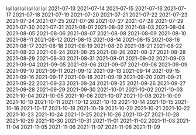 lol
lol
lol
lol
lol
lol
2021-07-13
2021-07-14
2021-07-15
2021-07-16
2021-07-17
2021-07-18
2021-07-19
2021-07-20
2021-07-21
2021-07-22
2021-07-23
2021-07-24
2021-07-25
2021-07-26
2021-07-27
2021-07-28
2021-07-29
2021-07-30
2021-07-31
2021-08-01
2021-08-02
2021-08-03
2021-08-04
2021-08-05
2021-08-06
2021-08-07
2021-08-08
2021-08-09
2021-08-10
2021-08-11
2021-08-12
2021-08-13
2021-08-14
2021-08-15
2021-08-16
2021-08-17
2021-08-18
2021-08-19
2021-08-20
2021-08-21
2021-08-22
2021-08-23
2021-08-24
2021-08-25
2021-08-26
2021-08-27
2021-08-28
2021-08-29
2021-08-30
2021-08-31
2021-09-01
2021-09-02
2021-09-03
2021-09-04
2021-09-05
2021-09-06
2021-09-07
2021-09-08
2021-09-09
2021-09-10
2021-09-11
2021-09-12
2021-09-13
2021-09-14
2021-09-15
2021-09-16
2021-09-17
2021-09-18
2021-09-19
2021-09-20
2021-09-21
2021-09-22
2021-09-23
2021-09-24
2021-09-25
2021-09-26
2021-09-27
2021-09-28
2021-09-29
2021-09-30
2021-10-01
2021-10-02
2021-10-03
2021-10-04
2021-10-05
2021-10-06
2021-10-07
2021-10-08
2021-10-09
2021-10-10
2021-10-11
2021-10-12
2021-10-13
2021-10-14
2021-10-15
2021-10-16
2021-10-17
2021-10-18
2021-10-19
2021-10-20
2021-10-21
2021-10-22
2021-10-23
2021-10-24
2021-10-25
2021-10-26
2021-10-27
2021-10-28
2021-10-29
2021-10-30
2021-10-31
2021-11-01
2021-11-02
2021-11-03
2021-11-04
2021-11-05
2021-11-06
2021-11-07
2021-11-08
2021-11-09
